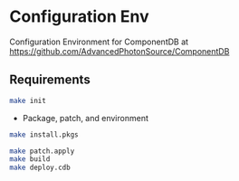 # Configuration Env

Configuration Environment for ComponentDB at <https://github.com/AdvancedPhotonSource/ComponentDB>

## Requirements

```bash
make init
```

* Package, patch, and environment

```bash
make install.pkgs
```

```bash
make patch.apply
make build
make deploy.cdb
```

